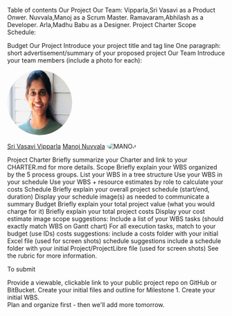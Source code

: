 Table of contents
Our Project
Our Team:
Vipparla,Sri Vasavi as a Product Onwer.
Nuvvala,Manoj as a Scrum Master.
Ramavaram,Abhilash as a Developer.
Arla,Madhu Babu as a Designer.
Project Charter
Scope
Schedule:

Budget
Our Project
Introduce your project title and tag line
One paragraph: short advertisement/summary of your proposed project
Our Team
Introduce your team members (include a photo for each):

 <img src="vasu .png" alt="drawing" width="150" style="border-radius:50%" />

[Sri Vasavi Vipparla](https://github.com/Srivasavi-vipparla)
[Manoj Nuvvala](https://github.com/manojnuvvala)
<img src="manoj.jpg" alt="MANOJ" width="150" style="border-radius:50%"/>


Project Charter
Briefly summarize your Charter and link to your CHARTER.md for more details.
Scope
Briefly explain your WBS organized by the 5 process groups.
List your WBS in a tree structure
Use your WBS in your schedule
Use your WBS + resource estimates by role to calculate your costs
Schedule
Briefly explain your overall project schedule (start/end, duration)
Display your schedule image(s) as needed to communicate a summary
Budget
Briefly explain your total project value (what you would charge for it)
Briefly explain your total project costs 
Display your cost estimate image
scope suggestions:
Include a list of your WBS tasks (should exactly match WBS on Gantt chart)
For all execution tasks, match to your budget (use IDs)
costs suggestions:
include a costs folder with your initial Excel file (used for screen shots)
schedule suggestions
include a schedule folder with your initial Project/ProjectLibre file (used for screen shots)
See the rubric for more information. 

To submit

Provide a viewable, clickable link to your public project repo on GitHub or BitBucket.
Create your initial files and outline for Milestone 1. 
Create your initial WBS.  
Plan and organize first - then we'll add more tomorrow. 
